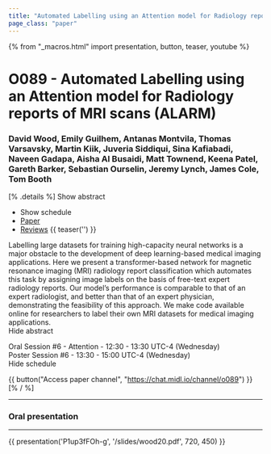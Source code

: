 ```yaml
---
title: "Automated Labelling using an Attention model for Radiology reports of MRI scans (ALARM)"
page_class: "paper"
---
```


{% from "_macros.html" import presentation, button, teaser, youtube %}

# O089 - Automated Labelling using an Attention model for Radiology reports of MRI scans (ALARM)

### David Wood, Emily Guilhem, Antanas Montvila, Thomas Varsavsky, Martin Kiik, Juveria Siddiqui, Sina Kafiabadi, Naveen Gadapa, Aisha Al Busaidi, Matt Townend, Keena Patel, Gareth Barker, Sebastian Ourselin, Jeremy Lynch, James Cole, Tom Booth

[% .details %]
<a class="toggle_visibility" data-selector=".abstract" data-level="3">Show abstract</a>
- <a class="toggle_visibility" data-selector=".schedule" data-level="3">Show schedule</a>
- <a href="https://openreview.net/pdf?id=9exoP7PDD3">Paper</a>
- <a href="https://openreview.net/forum?id=9exoP7PDD3">Reviews</a>
{{ teaser('') }}

<p>
    <span class="abstract">
        Labelling large datasets for training high-capacity neural networks is a major obstacle to      the development of deep learning-based medical imaging applications. Here we present a      transformer-based network for magnetic resonance imaging (MRI) radiology report classification which automates this task by assigning image labels on the basis of free-text expert      radiology reports. Our model’s performance is comparable to that of an expert radiologist,      and better than that of an expert physician, demonstrating the feasibility of this approach.      We make code available online for researchers to label their own MRI datasets for medical      imaging applications.
        <br>
        <span class="actions"><a class="toggle_visibility" data-level="2">Hide abstract</a></span>
    </span>
</p>

<p>
    <span class="schedule">
        Oral Session #6 - Attention  - 12:30 - 13:30 UTC-4 (Wednesday)<br>Poster Session #6  - 13:30 - 15:00 UTC-4 (Wednesday)
        <br>
        <span class="actions"><a class="toggle_visibility" data-level="2">Hide schedule</a></span>
    </span>
</p>

{{ button("Access paper channel", "https://chat.midl.io/channel/o089") }}
[% / %]

---

### Oral presentation

---

{{ presentation('P1up3fFOh-g', '/slides/wood20.pdf', 720, 450) }}